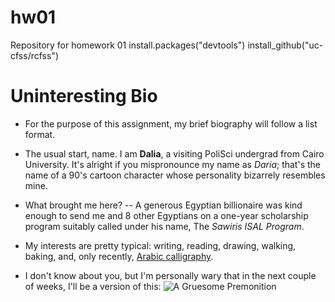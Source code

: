 # hw01
Repository for homework 01
install.packages("devtools")
install_github("uc-cfss/rcfss")
# Uninteresting Bio
* For the purpose of this assignment, my brief biography will follow a list format. 
* The usual start, name. I am **Dalia**, a visiting PoliSci undergrad from Cairo University. It's alright if you mispronounce my name as *Daria*; that's the name of a 90's cartoon character whose personality bizarrely resembles mine.   
* What brought me here? 
-- A generous Egyptian billionaire was kind enough to send me and 8 other Egyptians on a one-year scholarship program suitably called under his name, The *Sawiris ISAL Program*. 
* My interests are pretty typical: writing, reading, drawing, walking, baking, and, only recently, [Arabic calligraphy](http://islamveateizm.com/arabic-calligraphy-riqa-minimalist/241/alluring-arabic-calligraphy-riqa-fresh-at-painting-lighting-design-pin-by-on-pinterest/).  

* I don't know about you, but I'm personally wary that in the next couple of weeks, I'll be a version of this:
![A Gruesome Premonition](https://media1.tenor.com/images/2a4624f017abfca893b84e5886c2d7da/tenor.gif)

